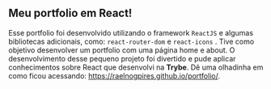 ## Meu portfolio em React!
Esse portfolio foi desenvolvido utilizando o framework `ReactJS` e algumas bibliotecas adicionais, como: `react-router-dom` e `react-icons` .
Tive como objetivo desenvolver um portfolio com uma página home e about.
O desenvolvimento desse pequeno projeto foi divertido e pude aplicar conhecimentos sobre React que desenvolvi na **Trybe**.
Dê uma olhadinha em como ficou acessando: https://raelnogpires.github.io/portfolio/.
